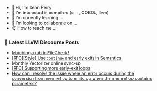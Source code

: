 - 👋 Hi, I’m Sean Perry
- 👀 I’m interested in compilers (c++, COBOL, llvm)
- 🌱 I’m currently learning ...
- 💞️ I’m looking to collaborate on ...
- 📫 How to reach me ...

<!---
s66perry/s66perry is a ✨ special ✨ repository because its `README.md` (this file) appears on your GitHub profile.
You can click the Preview link to take a look at your changes.
--->
### 📕 Latest LLVM Discourse Posts

<!-- DISCOURSE-LLVM:START -->
- [Matching a tab in FileCheck?](https://discourse.llvm.org/t/matching-a-tab-in-filecheck/85180#post_3)
- [[RFC][Style] Use `continue` and early exits in Semantics](https://discourse.llvm.org/t/rfc-style-use-continue-and-early-exits-in-semantics/85153#post_2)
- [Monthly Vectorizer online sync-up](https://discourse.llvm.org/t/monthly-vectorizer-online-sync-up/78978#post_11)
- [[RFC] Supporting more early-exit loops](https://discourse.llvm.org/t/rfc-supporting-more-early-exit-loops/84690#post_8)
- [How can I resolve the issue where an error occurs during the conversion from memref op to emitc op when the memref op contains parameters?](https://discourse.llvm.org/t/how-can-i-resolve-the-issue-where-an-error-occurs-during-the-conversion-from-memref-op-to-emitc-op-when-the-memref-op-contains-parameters/81196#post_6)
<!-- DISCOURSE-LLVM:END -->
